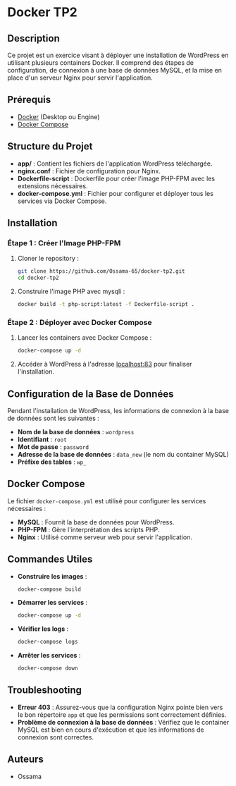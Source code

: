 # Docker TP2

## Description
Ce projet est un exercice visant à déployer une installation de WordPress en utilisant plusieurs containers Docker. Il comprend des étapes de configuration, de connexion à une base de données MySQL, et la mise en place d'un serveur Nginx pour servir l'application.

## Prérequis
- [Docker](https://www.docker.com/get-started) (Desktop ou Engine)
- [Docker Compose](https://docs.docker.com/compose/install/)

## Structure du Projet
- **app/** : Contient les fichiers de l'application WordPress téléchargée.
- **nginx.conf** : Fichier de configuration pour Nginx.
- **Dockerfile-script** : Dockerfile pour créer l'image PHP-FPM avec les extensions nécessaires.
- **docker-compose.yml** : Fichier pour configurer et déployer tous les services via Docker Compose.

## Installation
### Étape 1 : Créer l'Image PHP-FPM
1. Cloner le repository :
   ```sh
   git clone https://github.com/Ossama-65/docker-tp2.git
   cd docker-tp2
   ```
2. Construire l'image PHP avec mysqli :
   ```sh
   docker build -t php-script:latest -f Dockerfile-script .
   ```

### Étape 2 : Déployer avec Docker Compose
1. Lancer les containers avec Docker Compose :
   ```sh
   docker-compose up -d
   ```
2. Accéder à WordPress à l'adresse [localhost:83](http://localhost:83) pour finaliser l'installation.

## Configuration de la Base de Données
Pendant l'installation de WordPress, les informations de connexion à la base de données sont les suivantes :
- **Nom de la base de données** : `wordpress`
- **Identifiant** : `root`
- **Mot de passe** : `password`
- **Adresse de la base de données** : `data_new` (le nom du container MySQL)
- **Préfixe des tables** : `wp_`

## Docker Compose
Le fichier `docker-compose.yml` est utilisé pour configurer les services nécessaires :
- **MySQL** : Fournit la base de données pour WordPress.
- **PHP-FPM** : Gère l'interprétation des scripts PHP.
- **Nginx** : Utilisé comme serveur web pour servir l'application.

## Commandes Utiles
- **Construire les images** :
  ```sh
  docker-compose build
  ```
- **Démarrer les services** :
  ```sh
  docker-compose up -d
  ```
- **Vérifier les logs** :
  ```sh
  docker-compose logs
  ```
- **Arrêter les services** :
  ```sh
  docker-compose down
  ```

## Troubleshooting
- **Erreur 403** : Assurez-vous que la configuration Nginx pointe bien vers le bon répertoire `app` et que les permissions sont correctement définies.
- **Problème de connexion à la base de données** : Vérifiez que le container MySQL est bien en cours d'exécution et que les informations de connexion sont correctes.

## Auteurs
- Ossama
